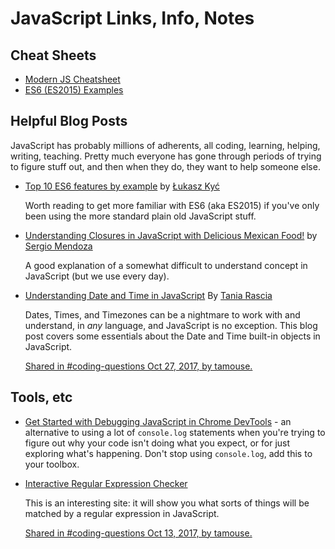 # JavaScript Links, Info, Notes


## Cheat Sheets

* [Modern JS Cheatsheet](https://github.com/mbeaudru/modern-js-cheatsheet)
* [ES6 (ES2015) Examples](https://blog.pragmatists.com/top-10-es6-features-by-example-80ac878794bb)


## Helpful Blog Posts

JavaScript has probably millions of adherents, all coding, learning,
helping, writing, teaching. Pretty much everyone has gone through
periods of trying to figure stuff out, and then when they do, they
want to help someone else.

* [Top 10 ES6 features by example](https://blog.pragmatists.com/top-10-es6-features-by-example-80ac878794bb)
  by [Łukasz Kyć](https://blog.pragmatists.com/@lukasz.kyc?source=post_header_lockup)

  Worth reading to get more familiar with ES6 (aka ES2015) if you've
  only been using the more standard plain old JavaScript stuff.

* [Understanding Closures in JavaScript with Delicious Mexican Food!](https://dev.to/swergi0/understanding-closures-in-javascript-with-delicious-mexican-food)
  by [Sergio Mendoza](https://dev.to/swergi0)

  A good explanation of a somewhat difficult to understand concept in
  JavaScript (but we use every day).


* [Understanding Date and Time in JavaScript](https://www.digitalocean.com/community/tutorials/understanding-date-and-time-in-javascript)
  By [Tania Rascia](https://www.digitalocean.com/community/users/taniarascia)

  Dates, Times, and Timezones can be a nightmare to work with and
  understand, in *any* language, and JavaScript is no exception. This
  blog post covers some essentials about the Date and Time built-in
  objects in JavaScript.

  [Shared in #coding-questions Oct 27, 2017, by tamouse.](https://gdimpls.slack.com/archives/C10RXJUQY/p1509140136000262)


## Tools, etc

* [Get Started with Debugging JavaScript in Chrome DevTools](https://developers.google.com/web/tools/chrome-devtools/javascript/) - an alternative to using a lot of `console.log` statements when you're trying to figure out why your code isn't doing what you expect, or for just exploring what's happening. Don't stop using `console.log`, add this to your toolbox.

* [Interactive Regular Expression Checker](https://regexly.chipto.io/)

  This is an interesting site: it will show you what sorts of things
  will be matched by a regular expression in JavaScript.

  [Shared in #coding-questions Oct 13, 2017, by tamouse.](https://gdimpls.slack.com/archives/C10RXJUQY/p1507947124000068)
